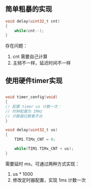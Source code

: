 
## 简单粗暴的实现

```c
void delay(uint32_t cnt)
{
    while(cnt--);
}
```

存在问题：
1. cnt 需要自己计算
2. 主频不一样，延迟时间不一样

## 使用硬件timer实现

```c

void timer_config(void)
{
// 配置 timer us 计数一次：
// 时钟配置为 1MHz
// 计数器位数看平台
}

void delay(uint32_t us)
{
    TIM1.TIMx_CNT = 0;

    while(TIM1.TIMx_CNT < us);
}
```

需要延时 ms，可通过两种方式实现：
1. us * 1000
2. 修改定时器配置，实现 1ms 计数一次


